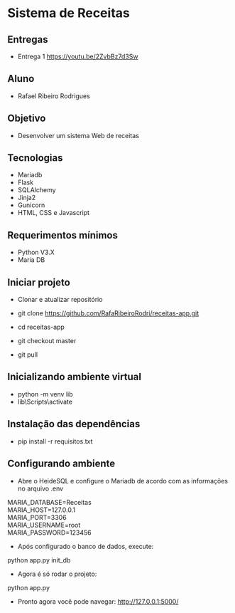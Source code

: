 # Sistema de Receitas

## Entregas
- Entrega 1 https://youtu.be/2ZvbBz7d3Sw

## Aluno
- Rafael Ribeiro Rodrigues

## Objetivo
- Desenvolver um sistema Web de receitas

## Tecnologias
- Mariadb
- Flask
- SQLAlchemy
- Jinja2
- Gunicorn
- HTML, CSS e Javascript

## Requerimentos mínimos
- Python V3.X
- Maria DB

## Iniciar projeto

- Clonar e atualizar repositório
- git clone https://github.com/RafaRibeiroRodri/receitas-app.git

- cd receitas-app
- git checkout master
- git pull

## Inicializando ambiente virtual
- python -m venv lib
- lib\Scripts\activate
 
## Instalação das dependências

- pip install -r requisitos.txt

## Configurando ambiente

- Abre o HeideSQL e configure o Mariadb de acordo com as informações no arquivo .env

MARIA_DATABASE=Receitas                                                                                                                                                          
 MARIA_HOST=127.0.0.1                                                                                                                                                             
 MARIA_PORT=3306                                                                                                                                                                   
 MARIA_USERNAME=root                                                                                                                                                               
 MARIA_PASSWORD=123456                                                                                                                                                             
- Após configurado o banco de dados, execute:

python app.py init_db

- Agora é só rodar o projeto:

python app.py

- Pronto agora você pode navegar:
 http://127.0.0.1:5000/
